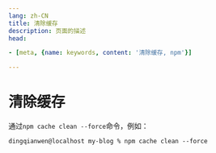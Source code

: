 ```yaml
---
lang: zh-CN  
title: 清除缓存  
description: 页面的描述  
head:

- [meta, {name: keywords, content: '清除缓存, npm'}]

---
```


# 清除缓存

通过`npm cache clean --force`命令，例如：

```shell
dingqianwen@localhost my-blog % npm cache clean --force
```

<Comment></Comment>
